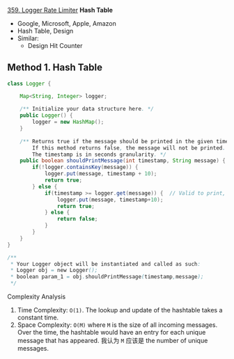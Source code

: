 [359. Logger Rate Limiter](https://leetcode.com/problems/logger-rate-limiter/)	**Hash Table**

* Google, Microsoft, Apple, Amazon
* Hash Table, Design
* Similar:
	* Design Hit Counter
	

## Method 1. Hash Table
```java
class Logger {

    Map<String, Integer> logger;
    
    /** Initialize your data structure here. */
    public Logger() {
        logger = new HashMap();
    }
    
    /** Returns true if the message should be printed in the given timestamp, otherwise returns false.
        If this method returns false, the message will not be printed.
        The timestamp is in seconds granularity. */
    public boolean shouldPrintMessage(int timestamp, String message) {
        if(!logger.containsKey(message)) {
            logger.put(message, timestamp + 10);
            return true;
        } else {
            if(timestamp >= logger.get(message)) {	// Valid to print, then update next valid time and return true
                logger.put(message, timestamp+10);
                return true;
            } else {
                return false;
            }
        }
    }
}

/**
 * Your Logger object will be instantiated and called as such:
 * Logger obj = new Logger();
 * boolean param_1 = obj.shouldPrintMessage(timestamp,message);
 */
```
Complexity Analysis
1. Time Complexity: `O(1)`. The lookup and update of the hashtable takes a constant time.
2. Space Complexity: `O(M)` where `M` is the size of all incoming messages. Over the time, 
   the hashtable would have an entry for each unique message that has appeared. 我认为 `M` 应该是 the 
   number of unique messages.

